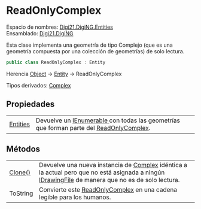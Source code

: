 # ReadOnlyComplex



Espacio de nombres: [Digi21.DigiNG.Entities](../)  
Ensamblado: [Digi21.DigiNG](../../)

Esta clase implementa una geometría de tipo Complejo \(que es una geometría compuesta por una colección de geometrías\) de solo lectura.

```csharp
public class ReadOnlyComplex : Entity
```

Herencia [Object](https://docs.microsoft.com/en-us/dotnet/api/system.object?view=net-5.0) → [Entity](../entity/) → ReadOnlyComplex

Tipos derivados: [Complex](../complex/)

## Propiedades

|  |  |
| :--- | :--- |
| [Entities](propiedades/entities.md) | Devuelve un [IEnumerable ](https://docs.microsoft.com/en-us/dotnet/api/system.collections.generic.ienumerable-1?view=net-5.0)con todas las geometrías que forman parte del [ReadOnlyComplex](./). |

## Métodos

|  |  |
| :--- | :--- |
| [Clone\(\)](metodos/clone.md) | Devuelve una nueva instancia de [Complex](../complex/) idéntica a la actual pero que no está asignada a ningún [IDrawingFile](../../digi21.diging.io/idrawingfile/) de manera que no es de solo lectura. |
| ToString | Convierte este [ReadOnlyComplex](./) en una cadena legible para los humanos. |



